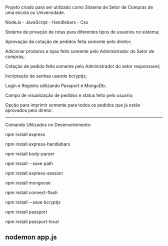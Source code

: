 Projeto criado para ser utilizado como Sistema de Setor de Compras de uma escola ou Universidade.

NodeJs - JavaScript - Handlebars - Css

Sistema de privação de rotas para diferentes tipos de usuarios no sistema;

Aprovação da cotação de pedidos feita somente pelo diretor;

Adicionar produtos e lojas feito somente pelo Administrador do Setor de compras;

Cotação de pedido feita somente pelo Administrador do setor responsavel;

Incriptação de senhas usando bcryptjs;

Login e Registro utilizando Passport e MongoDb;

Campo de visualização de pedidos e status feito pelo usuario;

Opção para imprimir somente para todos os pedidos que já estão aprovados pelo diretor.


------------------------------------------

Comando Utilizados no Desenvolvimento:

npm install express

npm install express-handlebars

npm install body-parser

npm install --save path

npm install express-session

npm install mongoose

npm install connect-flash

npm install --save bcryptjs

npm install passport

npm install passport-local

nodemon app.js
-------------------------------------------

